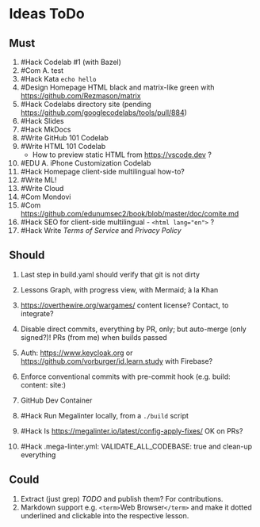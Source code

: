 # Ideas ToDo

## Must

1. #Hack Codelab #1 (with Bazel)
1. #Com A. test
1. #Hack Kata `echo hello`
1. #Design Homepage HTML black and matrix-like green with https://github.com/Rezmason/matrix
1. #Hack Codelabs directory site (pending https://github.com/googlecodelabs/tools/pull/884)
1. #Hack Slides
1. #Hack MkDocs
1. #Write GitHub 101 Codelab
1. #Write HTML 101 Codelab
   - How to preview static HTML from https://vscode.dev ?
1. #EDU A. iPhone Customization Codelab
1. #Hack Homepage client-side multilingual how-to?
1. #Write ML!
1. #Write Cloud
1. #Com Mondovi
1. #Com https://github.com/edunumsec2/book/blob/master/doc/comite.md
1. #Hack SEO for client-side multilingual - `<html lang="en">` ?
1. #Hack Write _Terms of Service_ and _Privacy Policy_

## Should

1. Last step in build.yaml should verify that git is not dirty

1. Lessons Graph, with progress view, with Mermaid; à la Khan

1. https://overthewire.org/wargames/ content license? Contact, to integrate?

1. Disable direct commits, everything by PR, only; but auto-merge (only signed?)! PRs (from me) when builds passed

1. Auth: https://www.keycloak.org or https://github.com/vorburger/id.learn.study with Firebase?

1. Enforce conventional commits with pre-commit hook (e.g. build: content: site:)

1. GitHub Dev Container

1. #Hack Run Megalinter locally, from a `./build` script
1. #Hack Is https://megalinter.io/latest/config-apply-fixes/ OK on PRs?
1. #Hack .mega-linter.yml: VALIDATE_ALL_CODEBASE: true and clean-up everything

## Could

1. Extract (just grep) _TODO_ and publish them? For contributions.
1. Markdown support e.g. `<term>`Web Browser`</term>` and make it dotted underlined and clickable into the respective lesson.
